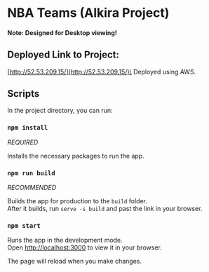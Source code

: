 # NBA Teams (Alkira Project)
#### Note: Designed for Desktop viewing!

## Deployed Link to Project:
[http://52.53.209.15/](http://52.53.209.15/)\
Deployed using AWS.

## Scripts

In the project directory, you can run:

### `npm install`
*REQUIRED*

Installs the necessary packages to run the app.

### `npm run build`
*RECOMMENDED*

Builds the app for production to the `build` folder.\
After it builds, run `serve -s build` and past the link in your browser.

### `npm start`

Runs the app in the development mode.\
Open [http://localhost:3000](http://localhost:3000) to view it in your browser.

The page will reload when you make changes.
